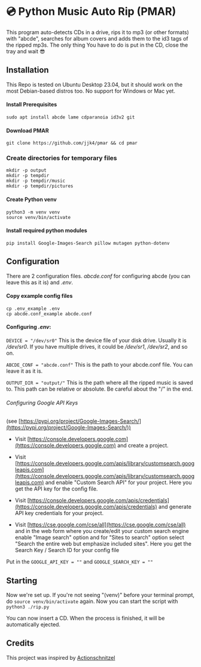 # 💿️ Python Music Auto Rip (PMAR)
This program auto-detects CDs in a drive, rips it to mp3 (or other formats) with "abcde", searches for album covers and adds them to the id3 tags of the ripped mp3s.
The only thing You have to do is put in the CD, close the tray and wait 😎

## Installation
This Repo is tested on Ubuntu Desktop 23.04, but it should work on the most Debian-based distros too. No support for Windows or Mac yet.

#### Install Prerequisites
`sudo apt install abcde lame cdparanoia id3v2 git`

#### Download PMAR
`git clone https://github.com/jjk4/pmar && cd pmar`

### Create directories for temporary files
```
mkdir -p output
mkdir -p tempdir
mkdir -p tempdir/music
mkdir -p tempdir/pictures
```
#### Create Python venv
```
python3 -m venv venv
source venv/bin/activate
```

#### Install required python modules
`pip install Google-Images-Search pillow mutagen python-dotenv`

## Configuration
There are 2 configuration files. *abcde.conf* for configuring abcde (you can leave this as it is) and *.env*.

#### Copy example config files
```
cp .env_example .env
cp abcde.conf_example abcde.conf
```
#### Configuring *.env*:
`DEVICE = "/dev/sr0"`
This is the device file of your disk drive. Usually it is */dev/sr0*. If you have multiple drives, it could be */dev/sr1*, */dev/sr2*, and so on. 

`ABCDE_CONF = "abcde.conf"`
This is the path to your abcde.conf file. You can leave it as it is.

`OUTPUT_DIR = "output/"`
This is the path where all the ripped music is saved to. This path can be relative or absolute. Be careful about the "/" in the end.

###### Configuring Google API Keys
(see [https://pypi.org/project/Google-Images-Search/](https://pypi.org/project/Google-Images-Search/))
-   Visit [https://console.developers.google.com](https://console.developers.google.com) and create a project.

-   Visit [https://console.developers.google.com/apis/library/customsearch.googleapis.com](https://console.developers.google.com/apis/library/customsearch.googleapis.com) and enable "Custom Search API" for your project. Here you get the API key for the config file.

-   Visit [https://console.developers.google.com/apis/credentials](https://console.developers.google.com/apis/credentials) and generate API key credentials for your project.

-   Visit [https://cse.google.com/cse/all](https://cse.google.com/cse/all) and in the web form where you create/edit your custom search engine enable "Image search" option and for "Sites to search" option select "Search the entire web but emphasize included sites". Here you get the Search Key / Search ID for your config file

Put in the `GOOGLE_API_KEY = ""` and `GOOGLE_SEARCH_KEY = ""`

## Starting
Now we're set up. If you're not seeing "(venv)" before your terminal prompt, do
`source venv/bin/activate`
again.
Now you can start the script with
`python3 ./rip.py`

You can now insert a CD. When the process is finished, it will be automatically ejected.
## Credits
This project was inspired by [Actionschnitzel](https://github.com/actionschnitzel)